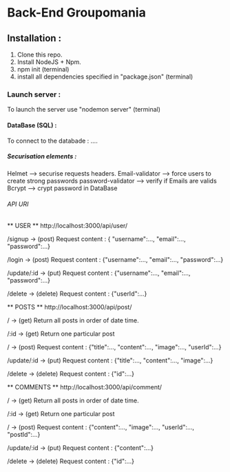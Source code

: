 # Back-End Groupomania

## Installation :

1. Clone this repo.
2. Install NodeJS + Npm.
3. npm init (terminal)
4. install all dependencies specified in "package.json" (terminal)

### Launch server :

To launch the server use "nodemon server" (terminal)

#### DataBase (SQL) :

To connect to the databade : ....

##### Securisation elements :

Helmet --> securise requests headers.
Email-validator --> force users to create strong passwords
password-validator --> verify if Emails are valids
Bcrypt --> crypt password in DataBase

###### API URI

** USER **
http://localhost:3000/api/user/

/signup -> (post)
Request content : { "username":..., "email":..., "password":...}

/login -> (post)
Request content : {"username":..., "email":..., "password":...}

/update/:id -> (put)
Request content : {"username":..., "email":..., "password":...}

/delete -> (delete)
Request content : {"userId":...}

** POSTS **
http://localhost:3000/api/post/

/ -> (get)
Return all posts in order of date time.

/:id -> (get)
Return one particular post

/ -> (post)
Request content : {"title":..., "content":..., "image":..., "userId":...}

/update/:id -> (put)
Request content : {"title":..., "content":..., "image":...}

/delete -> (delete)
Request content : {"id":...}

** COMMENTS **
http://localhost:3000/api/comment/

/ -> (get)
Return all posts in order of date time.

/:id -> (get)
Return one particular post

/ -> (post)
Request content : {"content":..., "image":..., "userId":..., "postId":...}

/update/:id -> (put)
Request content : {"content":...}

/delete -> (delete)
Request content : {"id":...}

